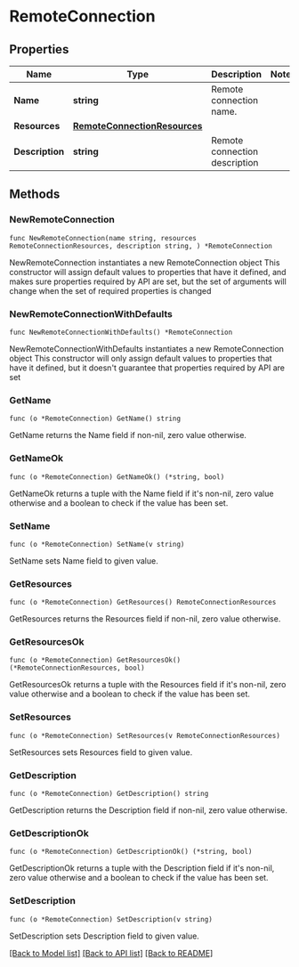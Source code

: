 # RemoteConnection

## Properties

Name | Type | Description | Notes
------------ | ------------- | ------------- | -------------
**Name** | **string** | Remote connection name. | 
**Resources** | [**RemoteConnectionResources**](RemoteConnectionResources.md) |  | 
**Description** | **string** | Remote connection description | 

## Methods

### NewRemoteConnection

`func NewRemoteConnection(name string, resources RemoteConnectionResources, description string, ) *RemoteConnection`

NewRemoteConnection instantiates a new RemoteConnection object
This constructor will assign default values to properties that have it defined,
and makes sure properties required by API are set, but the set of arguments
will change when the set of required properties is changed

### NewRemoteConnectionWithDefaults

`func NewRemoteConnectionWithDefaults() *RemoteConnection`

NewRemoteConnectionWithDefaults instantiates a new RemoteConnection object
This constructor will only assign default values to properties that have it defined,
but it doesn't guarantee that properties required by API are set

### GetName

`func (o *RemoteConnection) GetName() string`

GetName returns the Name field if non-nil, zero value otherwise.

### GetNameOk

`func (o *RemoteConnection) GetNameOk() (*string, bool)`

GetNameOk returns a tuple with the Name field if it's non-nil, zero value otherwise
and a boolean to check if the value has been set.

### SetName

`func (o *RemoteConnection) SetName(v string)`

SetName sets Name field to given value.


### GetResources

`func (o *RemoteConnection) GetResources() RemoteConnectionResources`

GetResources returns the Resources field if non-nil, zero value otherwise.

### GetResourcesOk

`func (o *RemoteConnection) GetResourcesOk() (*RemoteConnectionResources, bool)`

GetResourcesOk returns a tuple with the Resources field if it's non-nil, zero value otherwise
and a boolean to check if the value has been set.

### SetResources

`func (o *RemoteConnection) SetResources(v RemoteConnectionResources)`

SetResources sets Resources field to given value.


### GetDescription

`func (o *RemoteConnection) GetDescription() string`

GetDescription returns the Description field if non-nil, zero value otherwise.

### GetDescriptionOk

`func (o *RemoteConnection) GetDescriptionOk() (*string, bool)`

GetDescriptionOk returns a tuple with the Description field if it's non-nil, zero value otherwise
and a boolean to check if the value has been set.

### SetDescription

`func (o *RemoteConnection) SetDescription(v string)`

SetDescription sets Description field to given value.



[[Back to Model list]](../README.md#documentation-for-models) [[Back to API list]](../README.md#documentation-for-api-endpoints) [[Back to README]](../README.md)


